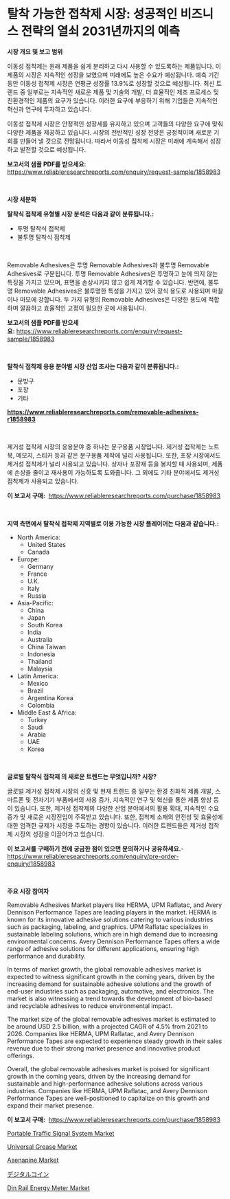 <p><h1>탈착 가능한 접착제 시장: 성공적인 비즈니스 전략의 열쇠 2031년까지의 예측</h1></p><p><strong>시장 개요 및 보고 범위</strong></p>
<p><p>이동성 접착제는 원래 제품을 쉽게 분리하고 다시 사용할 수 있도록하는 제품입니다. 이 제품의 시장은 지속적인 성장을 보였으며 미래에도 높은 수요가 예상됩니다. 예측 기간 동안 이동성 접착제 시장은 연평균 성장률 13.9%로 성장할 것으로 예상됩니다. 최신 트렌드 중 일부로는 지속적인 새로운 제품 및 기술의 개발, 더 효율적인 제조 프로세스 및 친환경적인 제품의 요구가 있습니다. 이러한 요구에 부응하기 위해 기업들은 지속적인 혁신과 연구에 투자하고 있습니다.</p><p>이동성 접착제 시장은 안정적인 성장세를 유지하고 있으며 고객들의 다양한 요구에 맞춰 다양한 제품을 제공하고 있습니다. 시장의 전반적인 성장 전망은 긍정적이며 새로운 기회를 만들어 낼 것으로 전망됩니다. 따라서 이동성 접착제 시장은 미래에 계속해서 성장하고 발전할 것으로 예상됩니다.</p></p>
<p><strong>보고서의 샘플 PDF를 받으세요:</strong> <a href="https://www.reliableresearchreports.com/enquiry/request-sample/1858983">https://www.reliableresearchreports.com/enquiry/request-sample/1858983</a></p>
<p>&nbsp;</p>
<p><strong>시장 세분화</strong></p>
<p><strong>탈착식 접착제 유형별 시장 분석은 다음과 같이 분류됩니다.:</strong></p>
<p><ul><li>투명 탈착식 접착제</li><li>불투명 탈착식 접착제</li></ul></p>
<p>&nbsp;</p>
<p><p>Removable Adhesives은 투명 Removable Adhesives과 불투명 Removable Adhesives로 구분됩니다. 투명 Removable Adhesives은 투명하고 눈에 띄지 않는 특징을 가지고 있으며, 표면을 손상시키지 않고 쉽게 제거할 수 있습니다. 반면에, 불투명 Removable Adhesives은 불투명한 특성을 가지고 있어 장식 용도로 사용되며 마찰이나 마모에 강합니다. 두 가지 유형의 Removable Adhesives은 다양한 용도에 적합하며 깔끔하고 효율적인 고정이 필요한 곳에 사용됩니다.</p></p>
<p><strong>보고서의 샘플 PDF를 받으세요:</strong>&nbsp;<a href="https://www.reliableresearchreports.com/enquiry/request-sample/1858983">https://www.reliableresearchreports.com/enquiry/request-sample/1858983</a></p>
<p>&nbsp;</p>
<p><strong> 탈착식 접착제 응용 분야별 시장 산업 조사는 다음과 같이 분류됩니다.:</strong></p>
<p><ul><li>문방구</li><li>포장</li><li>기타</li></ul></p>
<p><strong><a href="https://www.reliableresearchreports.com/removable-adhesives-r1858983">https://www.reliableresearchreports.com/removable-adhesives-r1858983</a></strong></p>
<p>&nbsp;</p>
<p><p>제거성 접착제 시장의 응용분야 중 하나는 문구용품 시장입니다. 제거성 접착제는 노트북, 메모지, 스티커 등과 같은 문구용품 제작에 널리 사용됩니다. 또한, 포장 시장에서도 제거성 접착제가 널리 사용되고 있습니다. 상자나 포장재 등을 봉지할 때 사용되며, 제품에 손상을 줄이고 재사용이 가능하도록 도와줍니다. 그 외에도 기타 분야에서도 제거성 접착제가 사용되고 있습니다.</p></p>
<p><strong>이 보고서 구매:</strong>&nbsp; <a href="https://www.reliableresearchreports.com/purchase/1858983">https://www.reliableresearchreports.com/purchase/1858983</a></p>
<p>&nbsp;</p>
<p><strong>지역 측면에서 탈착식 접착제 지역별로 이용 가능한 시장 플레이어는 다음과 같습니다.:</strong></p>
<p><ul>
    <li>
        North America:
        <ul>
            <li>United States</li>
            <li>Canada</li>
        </ul>
    </li>
    <li>
        Europe:
        <ul>
            <li>Germany</li>
            <li>France</li>
            <li>U.K.</li>
            <li>Italy</li>
            <li>Russia</li>
        </ul>
    </li>
    <li>
        Asia-Pacific:
        <ul>
            <li>China</li>
            <li>Japan</li>
            <li>South Korea</li>
            <li>India</li>
            <li>Australia</li>
            <li>China Taiwan</li>
            <li>Indonesia</li>
            <li>Thailand</li>
            <li>Malaysia</li>
        </ul>
    </li>
    <li>
        Latin America:
        <ul>
            <li>Mexico</li>
            <li>Brazil</li>
            <li>Argentina Korea</li>
            <li>Colombia</li>
        </ul>
    </li>
    <li>
        Middle East & Africa:
        <ul>
            <li>Turkey</li>
            <li>Saudi</li>
            <li>Arabia</li>
            <li>UAE</li>
            <li>Korea</li>
        </ul>
    </li>
    </ul></p>
<p>&nbsp;</p>
<p><strong>글로벌 탈착식 접착제 의 새로운 트렌드는 무엇입니까? 시장?</strong></p>
<p><p>글로벌 제거성 접착제 시장의 신흥 및 현재 트렌드 중 일부는 환경 친화적 제품 개발, 스마트폰 및 전자기기 부품에서의 사용 증가, 지속적인 연구 및 혁신을 통한 제품 향상 등이 있습니다. 또한, 제거성 접착제의 다양한 산업 분야에서의 활용 확대, 지속적인 수요 증가 및 새로운 시장진입이 주목받고 있습니다. 또한, 접착제 소재의 안전성 및 효율성에 대한 엄격한 규제가 시장을 주도하는 경향이 있습니다. 이러한 트렌드들은 제거성 접착제 시장의 성장을 이끌어가고 있습니다.</p></p>
<p><strong>이 보고서를 구매하기 전에 궁금한 점이 있으면 문의하거나 공유하세요.</strong>- <a href="https://www.reliableresearchreports.com/enquiry/pre-order-enquiry/1858983">https://www.reliableresearchreports.com/enquiry/pre-order-enquiry/1858983</a></p>
<p>&nbsp;</p>
<p><strong>주요 시장 참여자</strong></p>
<p><p>Removable Adhesives Market players like HERMA, UPM Raflatac, and Avery Dennison Performance Tapes are leading players in the market. HERMA is known for its innovative adhesive solutions catering to various industries such as packaging, labeling, and graphics. UPM Raflatac specializes in sustainable labeling solutions, which are in high demand due to increasing environmental concerns. Avery Dennison Performance Tapes offers a wide range of adhesive solutions for different applications, ensuring high performance and durability.</p><p>In terms of market growth, the global removable adhesives market is expected to witness significant growth in the coming years, driven by the increasing demand for sustainable adhesive solutions and the growth of end-user industries such as packaging, automotive, and electronics. The market is also witnessing a trend towards the development of bio-based and recyclable adhesives to reduce environmental impact.</p><p>The market size of the global removable adhesives market is estimated to be around USD 2.5 billion, with a projected CAGR of 4.5% from 2021 to 2026. Companies like HERMA, UPM Raflatac, and Avery Dennison Performance Tapes are expected to experience steady growth in their sales revenue due to their strong market presence and innovative product offerings.</p><p>Overall, the global removable adhesives market is poised for significant growth in the coming years, driven by the increasing demand for sustainable and high-performance adhesive solutions across various industries. Companies like HERMA, UPM Raflatac, and Avery Dennison Performance Tapes are well-positioned to capitalize on this growth and expand their market presence.</p></p>
<p><strong>이 보고서 구매:</strong>&nbsp;&nbsp;<a href="https://www.reliableresearchreports.com/purchase/1858983">https://www.reliableresearchreports.com/purchase/1858983</a></p>
<p><p><a href="https://view.publitas.com/reportprime-1/portable-traffic-signal-system-market-analysis-and-sze-forecasted-for-period-from-2024-to-2031/">Portable Traffic Signal System Market</a></p><p><a href="https://issuu.com/reportprime-2/docs/universal-grease-market-size-2030.pptx">Universal Grease Market</a></p><p><a href="https://www.linkedin.com/pulse/asenapine-market-size-reflecting-forecast-till-2031-type-zp5nc?trackingId=fHi5xS9LO1CF7qBeS68LSg%3D%3D">Asenapine Market</a></p><p><a href="https://github.com/vlcostes/Market-Research-Report-List-1/blob/main/719033527144.md">デジタルコイン</a></p><p><a href="https://view.publitas.com/reportprime-1/din-rail-energy-meter-market-focuses-on-market-share-size-and-projected-forecast-till-2031/">Din Rail Energy Meter Market</a></p></p>